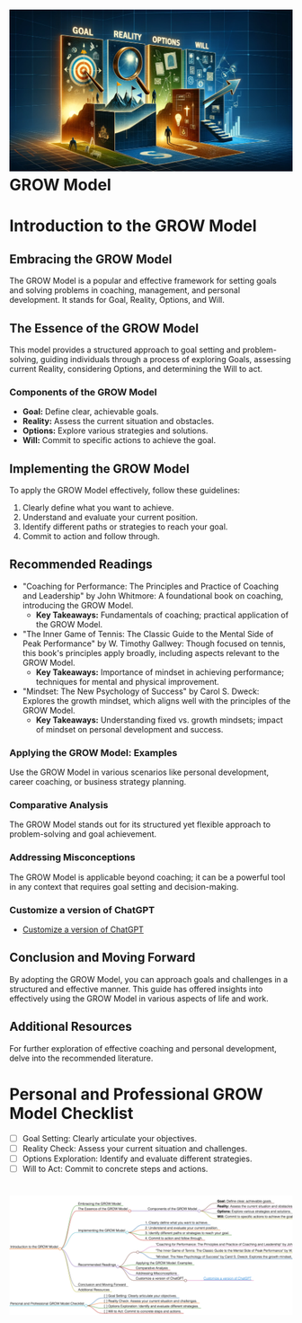 
<h1><img src="grow_model1.png">GROW Model</h1>

# Introduction to the GROW Model

## Embracing the GROW Model
The GROW Model is a popular and effective framework for setting goals and solving problems in coaching, management, and personal development. It stands for Goal, Reality, Options, and Will.

## The Essence of the GROW Model
This model provides a structured approach to goal setting and problem-solving, guiding individuals through a process of exploring Goals, assessing current Reality, considering Options, and determining the Will to act.

### Components of the GROW Model
- **Goal:** Define clear, achievable goals.
- **Reality:** Assess the current situation and obstacles.
- **Options:** Explore various strategies and solutions.
- **Will:** Commit to specific actions to achieve the goal.

## Implementing the GROW Model
To apply the GROW Model effectively, follow these guidelines:
1. Clearly define what you want to achieve.
2. Understand and evaluate your current position.
3. Identify different paths or strategies to reach your goal.
4. Commit to action and follow through.

## Recommended Readings
- "Coaching for Performance: The Principles and Practice of Coaching and Leadership" by John Whitmore: A foundational book on coaching, introducing the GROW Model.
    - **Key Takeaways:** Fundamentals of coaching; practical application of the GROW Model.
- "The Inner Game of Tennis: The Classic Guide to the Mental Side of Peak Performance" by W. Timothy Gallwey: Though focused on tennis, this book's principles apply broadly, including aspects relevant to the GROW Model.
    - **Key Takeaways:** Importance of mindset in achieving performance; techniques for mental and physical improvement.
- "Mindset: The New Psychology of Success" by Carol S. Dweck: Explores the growth mindset, which aligns well with the principles of the GROW Model.
    - **Key Takeaways:** Understanding fixed vs. growth mindsets; impact of mindset on personal development and success.

### Applying the GROW Model: Examples
Use the GROW Model in various scenarios like personal development, career coaching, or business strategy planning.

### Comparative Analysis
The GROW Model stands out for its structured yet flexible approach to problem-solving and goal achievement.

### Addressing Misconceptions
The GROW Model is applicable beyond coaching; it can be a powerful tool in any context that requires goal setting and decision-making.

### Customize a version of ChatGPT 
- [Customize a version of ChatGPT](https://chat.openai.com/g/g-3JEKe3tVr-goal-setting-guru)

## Conclusion and Moving Forward
By adopting the GROW Model, you can approach goals and challenges in a structured and effective manner. This guide has offered insights into effectively using the GROW Model in various aspects of life and work.

## Additional Resources
For further exploration of effective coaching and personal development, delve into the recommended literature.

# Personal and Professional GROW Model Checklist
- [ ] Goal Setting: Clearly articulate your objectives.
- [ ] Reality Check: Assess your current situation and challenges.
- [ ] Options Exploration: Identify and evaluate different strategies.
- [ ] Will to Act: Commit to concrete steps and actions.

<h1><img src="grow_model_mindmap.png"></h1>
